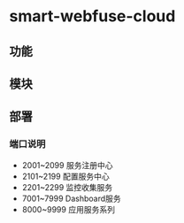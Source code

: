 # smart-webfuse-cloud

## 功能

## 模块

## 部署

### 端口说明

- 2001~2099 服务注册中心
- 2101~2199 配置服务中心
- 2201~2299 监控收集服务
- 7001~7999 Dashboard服务
- 8000~9999 应用服务系列